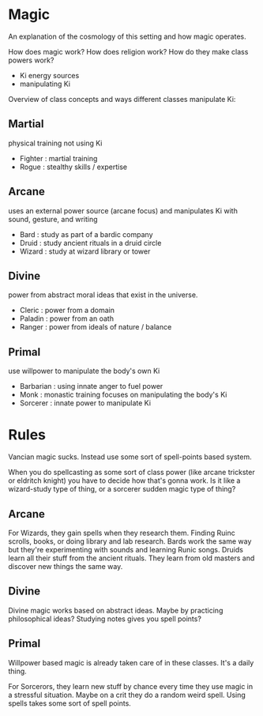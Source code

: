 # Magic

An explanation of the cosmology of this setting and how magic operates.

How does magic work? How does religion work? How do they make class powers work?

  - Ki energy sources
  - manipulating Ki

Overview of class concepts and ways different classes manipulate Ki:

## Martial

physical training not using Ki

  - Fighter   : martial training
  - Rogue     : stealthy skills / expertise
  
## Arcane 

uses an external power source (arcane focus) and manipulates Ki with sound, gesture, and writing

  - Bard      : study as part of a bardic company
  - Druid     : study ancient rituals in a druid circle
  - Wizard    : study at wizard library or tower
  
## Divine

power from abstract moral ideas that exist in the universe. 

  - Cleric    : power from a domain
  - Paladin   : power from an oath
  - Ranger    : power from ideals of nature / balance
  
## Primal

use willpower to manipulate the body's own Ki

  - Barbarian : using innate anger to fuel power
  - Monk      : monastic training focuses on manipulating the body's Ki
  - Sorcerer  : innate power to manipulate Ki
  
  
# Rules

Vancian magic sucks. Instead use some sort of spell-points based system. 

When you do spellcasting as some sort of class power (like arcane trickster or eldritch knight) you have to decide how that's gonna work. Is it like a wizard-study type of thing, or a sorcerer sudden magic type of thing? 

## Arcane

For Wizards, they gain spells when they research them. Finding Ruinc scrolls, books, or doing library and lab research. Bards work the same way but they're experimenting with sounds and learning Runic songs. Druids learn all their stuff from the ancient rituals. They learn from old masters and discover new things the same way. 

## Divine

Divine magic works based on abstract ideas. Maybe by practicing philosophical ideas? Studying notes gives you spell points? 

## Primal

Willpower based magic is already taken care of in these classes. It's a daily thing. 

For Sorcerors, they learn new stuff by chance every time they use magic in a stressful situation. Maybe on a crit they do a random weird spell. Using spells takes some sort of spell points. 